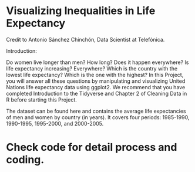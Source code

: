 # Visualizing Inequalities in Life Expectancy

Credit to Antonio Sánchez Chinchón, Data Scientist at Telefónica.

Introduction:

Do women live longer than men? How long? Does it happen everywhere? Is life expectancy increasing? Everywhere? Which is the country with the lowest life expectancy? Which is the one with the highest? In this Project, you will answer all these questions by manipulating and visualizing United Nations life expectancy data using ggplot2. We recommend that you have completed Introduction to the Tidyverse and Chapter 2 of Cleaning Data in R before starting this Project.

The dataset can be found here and contains the average life expectancies of men and women by country (in years). It covers four periods: 1985-1990, 1990-1995, 1995-2000, and 2000-2005.

# Check code for detail process and coding.
